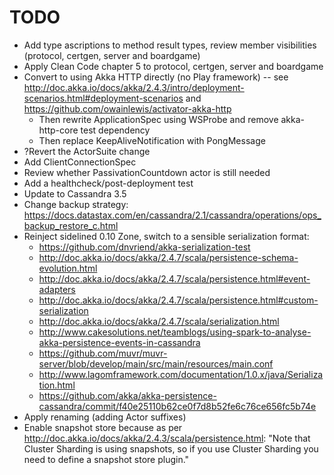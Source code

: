 TODO
====

* Add type ascriptions to method result types, review member visibilities (protocol, certgen, server and boardgame)
* Apply Clean Code chapter 5 to protocol, certgen, server and boardgame
* Convert to using Akka HTTP directly (no Play framework) -- see
  http://doc.akka.io/docs/akka/2.4.3/intro/deployment-scenarios.html#deployment-scenarios
  and https://github.com/owainlewis/activator-akka-http
  * Then rewrite ApplicationSpec using WSProbe and remove akka-http-core test dependency
  * Then replace KeepAliveNotification with PongMessage
* ?Revert the ActorSuite change
* Add ClientConnectionSpec
* Review whether PassivationCountdown actor is still needed
* Add a healthcheck/post-deployment test
* Update to Cassandra 3.5
* Change backup strategy: https://docs.datastax.com/en/cassandra/2.1/cassandra/operations/ops_backup_restore_c.html
* Reinject sidelined 0.10 Zone, switch to a sensible serialization format:
  * https://github.com/dnvriend/akka-serialization-test
  * http://doc.akka.io/docs/akka/2.4.7/scala/persistence-schema-evolution.html
  * http://doc.akka.io/docs/akka/2.4.7/scala/persistence.html#event-adapters
  * http://doc.akka.io/docs/akka/2.4.7/scala/persistence.html#custom-serialization
  * http://doc.akka.io/docs/akka/2.4.7/scala/serialization.html
  * http://www.cakesolutions.net/teamblogs/using-spark-to-analyse-akka-persistence-events-in-cassandra
  * https://github.com/muvr/muvr-server/blob/develop/main/src/main/resources/main.conf
  * http://www.lagomframework.com/documentation/1.0.x/java/Serialization.html
  * https://github.com/akka/akka-persistence-cassandra/commit/f40e25110b62ce0f7d8b52fe6c76ce656fc5b74e
* Apply renaming (adding Actor suffixes)
* Enable snapshot store because as per http://doc.akka.io/docs/akka/2.4.3/scala/persistence.html: "Note that Cluster
  Sharding is using snapshots, so if you use Cluster Sharding you need to define a snapshot store plugin."
